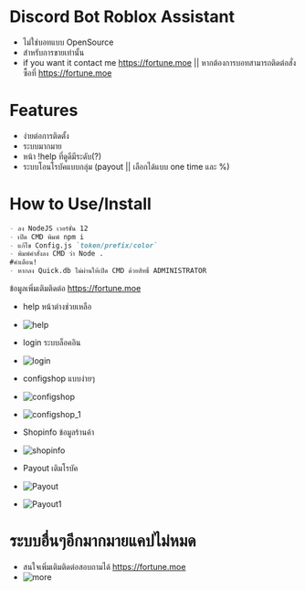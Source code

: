 # Discord Bot Roblox Assistant
- ไม่ใช่บอทแบบ OpenSource
- สำหรับการขายเท่านั้น
- if you want it contact me https://fortune.moe || หากต้องการบอทสามารถติดต่อสั่งซื้อที่ https://fortune.moe

# Features
- ง่ายต่อการติดตั้ง
- ระบบมากมาย
- หน้า !help ที่ดูดีมีระดับ(?)
- ระบบโอนโรบัคแบบกลุ่ม (payout || เลือกได้แบบ one time และ %)

# How to Use/Install
```markdown
- ลง NodeJS เวอร์ชั่น 12
- เปิด CMD พิมพ์ npm i
- แก้ไข Config.js `token/prefix/color`
- พิมพ์คำสั่งลง CMD ว่า Node .
#คำเตือน!
- หากลง Quick.db ไม่ผ่านให้เปิด CMD ด้วยสิทธิ์ ADMINISTRATOR
```
ข้อมูลเพิ่มเติมติดต่อ https://fortune.moe

- help หน้าต่างช่วยเหลือ
- ![help](https://cdn.discordapp.com/attachments/734360066202796104/747457928885305364/unknown.png)

- login ระบบล็อคอิน
- ![login](https://cdn.discordapp.com/attachments/734360082019516436/747462882060533891/login.gif)

- configshop แบบง่ายๆ
- ![configshop](https://cdn.discordapp.com/attachments/734360066202796104/747466711426531408/unknown.png)
- ![configshop_1](https://cdn.discordapp.com/attachments/734360066202796104/747466774408200332/unknown.png)

- Shopinfo ข้อมูลร้านค้า
- ![shopinfo](https://cdn.discordapp.com/attachments/734360066202796104/747466821539594310/unknown.png)

- Payout เติมโรบัค
- ![Payout](https://cdn.discordapp.com/attachments/734360066202796104/747466895124594818/unknown.png)
- ![Payout1](https://cdn.discordapp.com/attachments/734360066202796104/747466961889525760/unknown.png)
# ระบบอื่นๆอีกมากมายแคปไม่หมด
- สนใจเพิ่มเติมติดต่อสอบถามได้ https://fortune.moe
- ![more](https://cdn.discordapp.com/attachments/734360066202796104/747467841372028948/unknown.png)
